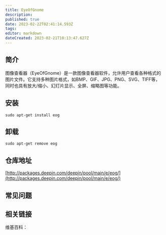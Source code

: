 ```yaml
---
title: EyeOfGnome
description: 
published: true
date: 2023-02-22T02:41:14.593Z
tags: 
editor: markdown
dateCreated: 2023-02-21T10:13:47.627Z
---
```


## 简介

图像查看器（EyeOfGnome）是一款图像查看器软件，允许用户查看各种格式的图片文件。它支持多种图片格式，如BMP、GIF、JPG、PNG、SVG、TIFF等，同时也具有放大/缩小、幻灯片显示、全屏、缩略图等功能。

## 安装

`sudo apt-get install eog`

## 卸载

`sudo apt-get remove eog`

## 仓库地址

[http://packages.deepin.com/deepin/pool/main/e/eog/](http://packages.deepin.com/deepin/pool/main/e/eog/)

## 常见问题

## 相关链接

维基百科：
